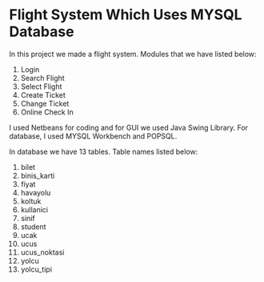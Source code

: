 # Flight System Which Uses MYSQL Database

In this project we made a flight system. Modules that we have listed below:

1. Login
2. Search Flight
3. Select Flight
4. Create Ticket 
5. Change Ticket
6. Online Check In

I used Netbeans for coding and for GUI we used Java Swing Library. For database, I used MYSQL Workbench and POPSQL. 

In database we have 13 tables. Table names listed below:

1. bilet
2. binis_karti
3. fiyat
4. havayolu
5. koltuk
6. kullanici
7. sinif
8. student
9. ucak
10. ucus
11. ucus_noktasi
12. yolcu
13. yolcu_tipi
